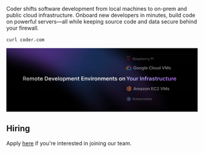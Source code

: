 Coder shifts software development from local machines to on-prem and public cloud infrastructure. Onboard new developers in minutes, build code on powerful servers—all while keeping source code and data secure behind your firewall.

```bash
curl coder.com
```

![Develop environments on your infrastructure](https://github.com/coder/.github/blob/main/coder-hero.png)

## Hiring

Apply [here](https://jobs.ashbyhq.com/coder?utm_source=gJyD4K16r8) if you're interested in joining our team.
